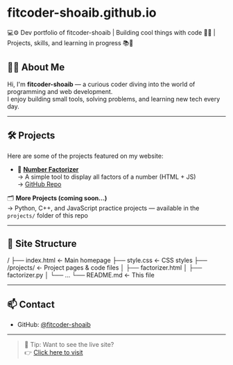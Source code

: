 # fitcoder-shoaib.github.io
💻⚙️ Dev portfolio of fitcoder-shoaib | Building cool things with code 🧠✨ | Projects, skills, and learning in progress 📚🚀

## 👨‍💻 About Me

Hi, I'm **fitcoder-shoaib** — a curious coder diving into the world of programming and web development.  
I enjoy building small tools, solving problems, and learning new tech every day.

---

## 🛠️ Projects

Here are some of the projects featured on my website:

- 🔢 **[Number Factorizer](https://fitcoder-shoaib.github.io/projects/factorizer.html)**  
  → A simple tool to display all factors of a number (HTML + JS)  
  → [GitHub Repo](https://github.com/fitcoder-shoaib/factorizer)

🗂️ **More Projects (coming soon...)**  
  → Python, C++, and JavaScript practice projects — available in the `projects/` folder of this repo

---

## 🧭 Site Structure
/
├── index.html           ← Main homepage
├── style.css            ← CSS styles
├── /projects/           ← Project pages & code files
│   ├── factorizer.html
│   ├── factorizer.py
│   └── …
└── README.md            ← This file

---

## 📫 Contact

- GitHub: [@fitcoder-shoaib](https://github.com/fitcoder-shoaib)

---

> 🧠 Tip: Want to see the live site?  
> 👉 [Click here to visit](https://fitcoder-shoaib.github.io)
